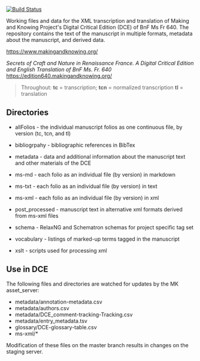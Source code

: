 [![Build Status](https://travis-ci.org/cu-mkp/m-k-manuscript-data.svg?branch=master)](https://travis-ci.org/cu-mkp/m-k-manuscript-data)

Working files and data for the XML transcription and translation of Making and Knowing Project's Digital Critical Edition (DCE) of BnF Ms Fr 640. The repository contains the text of the manuscript in multiple formats, metadata about the manuscript, and derived data.

https://www.makingandknowing.org/

_Secrets of Craft and Nature in Renaissance France. A Digital Critical Edition and English Translation of BnF Ms. Fr. 640_
https://edition640.makingandknowing.org/


> Throughout: **tc** = transcription; **tcn** = normalized transcription **tl** = translation


## Directories

- allFolios - the individual manuscript folios as one continuous file, by version (tc, tcn, and tl)

- bibliogrpahy - bibliographic references in BibTex
 
- metadata - data and additional information about the manuscript text and other materials of the DCE

- ms-md - each folio as an individual file (by version) in markdown

- ms-txt - each folio as an individual file (by version) in text

- ms-xml - each folio as an individual file (by version) in xml

- post_processed - manuscript text in alternative xml formats derived from ms-xml files  

- schema  - RelaxNG and Schematron schemas for project specific tag set

- vocabulary - listings of marked-up terms tagged in the manuscript 

- xslt - scripts used for processing xml



## Use in DCE

The following files and directories are watched for updates by the MK asset_server:

- metadata/annotation-metadata.csv
- metadata/authors.csv
- metadata/DCE_comment-tracking-Tracking.csv
- metadata/entry_metadata.tsv
- glossary/DCE-glossary-table.csv
- ms-xml/*

Modification of these files on the master branch results in changes on the staging server.



